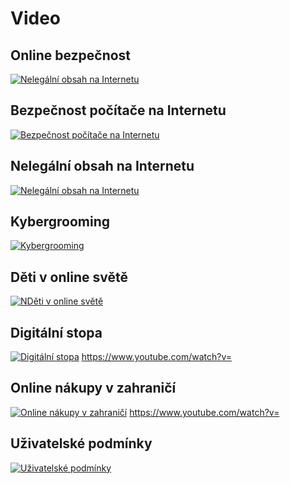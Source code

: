 # Video

## Online bezpečnost
[![Nelegální obsah na Internetu](https://img.youtube.com/vi/WP7ulspTx64/0.jpg)](https://www.youtube.com/watch?v=WP7ulspTx64)

## Bezpečnost počítače na Internetu
[![Bezpečnost počítače na Internetu](https://img.youtube.com/vi/ogxG3zRaxTw/0.jpg)](https://www.youtube.com/watch?v=ogxG3zRaxTw)

## Nelegální obsah na Internetu
[![Nelegální obsah na Internetu](https://img.youtube.com/vi/dLaMTG5bGqE/0.jpg)](https://www.youtube.com/watch?v=dLaMTG5bGqE)

## Kybergrooming
[![Kybergrooming](https://img.youtube.com/vi/HdHtd3ZYR8E/0.jpg)](https://www.youtube.com/watch?v=HdHtd3ZYR8E)

## Děti v online světě
[![NDěti v online světě](https://img.youtube.com/vi/V33fWxEffTk/0.jpg)](https://www.youtube.com/watch?v=V33fWxEffTk)

## Digitální stopa
[![Digitální stopa](https://img.youtube.com/vi/kmGbF-k81aM/0.jpg)](https://www.youtube.com/watch?v=kmGbF-k81aM)
https://www.youtube.com/watch?v=

## Online nákupy v zahraničí
[![Online nákupy v zahraničí](https://img.youtube.com/vi/AvCetxVpvyQ/0.jpg)](https://www.youtube.com/watch?v=AvCetxVpvyQ)
https://www.youtube.com/watch?v=

## Uživatelské podmínky
[![Uživatelské podmínky](https://img.youtube.com/vi/dpsBK0c2qK8/0.jpg)](https://www.youtube.com/watch?v=dpsBK0c2qK8)
